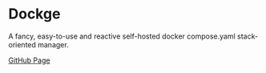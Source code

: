 # Dockge

A fancy, easy-to-use and reactive self-hosted docker compose.yaml stack-oriented manager.

[GitHub Page](https://github.com/louislam/dockge)